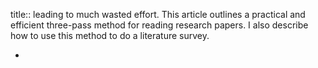title:: leading to much wasted effort. This article outlines a practical and efficient three-pass method for reading research papers. I also describe how to use this method to do a literature survey.

-